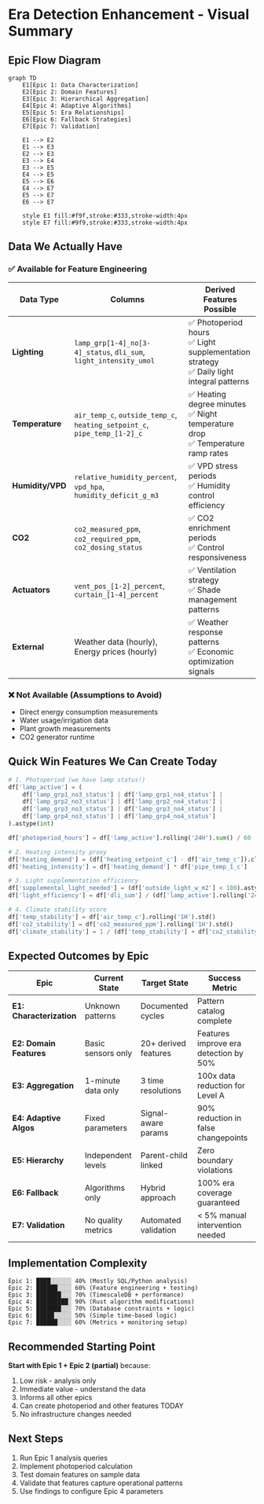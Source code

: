 # Era Detection Enhancement - Visual Summary

## Epic Flow Diagram

```mermaid
graph TD
    E1[Epic 1: Data Characterization]
    E2[Epic 2: Domain Features]
    E3[Epic 3: Hierarchical Aggregation]
    E4[Epic 4: Adaptive Algorithms]
    E5[Epic 5: Era Relationships]
    E6[Epic 6: Fallback Strategies]
    E7[Epic 7: Validation]
    
    E1 --> E2
    E1 --> E3
    E2 --> E3
    E3 --> E4
    E3 --> E5
    E4 --> E5
    E5 --> E6
    E4 --> E7
    E5 --> E7
    E6 --> E7
    
    style E1 fill:#f9f,stroke:#333,stroke-width:4px
    style E7 fill:#9f9,stroke:#333,stroke-width:4px
```

## Data We Actually Have

### ✅ Available for Feature Engineering

| Data Type | Columns | Derived Features Possible |
|-----------|---------|--------------------------|
| **Lighting** | `lamp_grp[1-4]_no[3-4]_status`, `dli_sum`, `light_intensity_umol` | ✅ Photoperiod hours<br>✅ Light supplementation strategy<br>✅ Daily light integral patterns |
| **Temperature** | `air_temp_c`, `outside_temp_c`, `heating_setpoint_c`, `pipe_temp_[1-2]_c` | ✅ Heating degree minutes<br>✅ Night temperature drop<br>✅ Temperature ramp rates |
| **Humidity/VPD** | `relative_humidity_percent`, `vpd_hpa`, `humidity_deficit_g_m3` | ✅ VPD stress periods<br>✅ Humidity control efficiency |
| **CO2** | `co2_measured_ppm`, `co2_required_ppm`, `co2_dosing_status` | ✅ CO2 enrichment periods<br>✅ Control responsiveness |
| **Actuators** | `vent_pos_[1-2]_percent`, `curtain_[1-4]_percent` | ✅ Ventilation strategy<br>✅ Shade management patterns |
| **External** | Weather data (hourly), Energy prices (hourly) | ✅ Weather response patterns<br>✅ Economic optimization signals |

### ❌ Not Available (Assumptions to Avoid)
- Direct energy consumption measurements
- Water usage/irrigation data  
- Plant growth measurements
- CO2 generator runtime

## Quick Win Features We Can Create Today

```python
# 1. Photoperiod (we have lamp status!)
df['lamp_active'] = (
    df['lamp_grp1_no3_status'] | df['lamp_grp1_no4_status'] |
    df['lamp_grp2_no3_status'] | df['lamp_grp2_no4_status'] |
    df['lamp_grp3_no3_status'] | df['lamp_grp3_no4_status'] |
    df['lamp_grp4_no3_status'] | df['lamp_grp4_no4_status']
).astype(int)

df['photoperiod_hours'] = df['lamp_active'].rolling('24H').sum() / 60

# 2. Heating intensity proxy
df['heating_demand'] = (df['heating_setpoint_c'] - df['air_temp_c']).clip(lower=0)
df['heating_intensity'] = df['heating_demand'] * df['pipe_temp_1_c']

# 3. Light supplementation efficiency  
df['supplemental_light_needed'] = (df['outside_light_w_m2'] < 100).astype(int)
df['light_efficiency'] = df['dli_sum'] / (df['lamp_active'].rolling('24H').sum() + 1)

# 4. Climate stability score
df['temp_stability'] = df['air_temp_c'].rolling('1H').std()
df['co2_stability'] = df['co2_measured_ppm'].rolling('1H').std()
df['climate_stability'] = 1 / (df['temp_stability'] + df['co2_stability'] + 1)
```

## Expected Outcomes by Epic

| Epic | Current State | Target State | Success Metric |
|------|--------------|--------------|----------------|
| **E1: Characterization** | Unknown patterns | Documented cycles | Pattern catalog complete |
| **E2: Domain Features** | Basic sensors only | 20+ derived features | Features improve era detection by 50% |
| **E3: Aggregation** | 1-minute data only | 3 time resolutions | 100x data reduction for Level A |
| **E4: Adaptive Algos** | Fixed parameters | Signal-aware params | 90% reduction in false changepoints |
| **E5: Hierarchy** | Independent levels | Parent-child linked | Zero boundary violations |
| **E6: Fallback** | Algorithms only | Hybrid approach | 100% era coverage guaranteed |
| **E7: Validation** | No quality metrics | Automated validation | < 5% manual intervention needed |

## Implementation Complexity

```
Epic 1: ████░░░░░░ 40% (Mostly SQL/Python analysis)
Epic 2: ██████░░░░ 60% (Feature engineering + testing)
Epic 3: ███████░░░ 70% (TimescaleDB + performance)
Epic 4: █████████░ 90% (Rust algorithm modifications)
Epic 5: ███████░░░ 70% (Database constraints + logic)
Epic 6: █████░░░░░ 50% (Simple time-based logic)
Epic 7: ██████░░░░ 60% (Metrics + monitoring setup)
```

## Recommended Starting Point

**Start with Epic 1 + Epic 2 (partial)** because:
1. Low risk - analysis only
2. Immediate value - understand the data
3. Informs all other epics
4. Can create photoperiod and other features TODAY
5. No infrastructure changes needed

## Next Steps
1. Run Epic 1 analysis queries
2. Implement photoperiod calculation
3. Test domain features on sample data
4. Validate that features capture operational patterns
5. Use findings to configure Epic 4 parameters